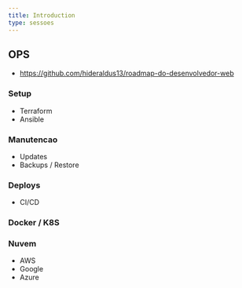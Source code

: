 ```yaml
---
title: Introduction
type: sessoes
---
```


## OPS

- https://github.com/hideraldus13/roadmap-do-desenvolvedor-web

### Setup

- Terraform
- Ansible

### Manutencao

- Updates
- Backups / Restore

### Deploys

- CI/CD

### Docker / K8S

### Nuvem

- AWS
- Google
- Azure
